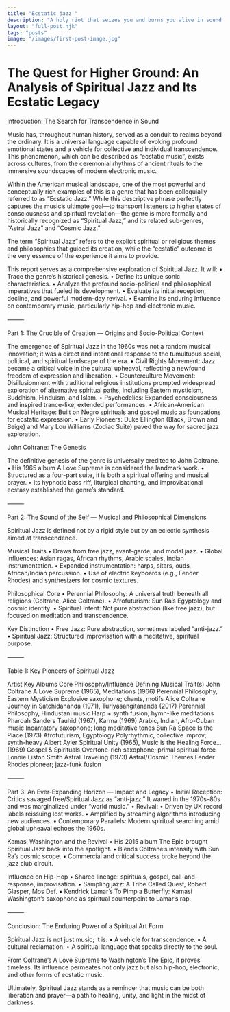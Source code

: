 ```yaml
---
title: "Ecstatic jazz "
description: "A holy riot that seizes you and burns you alive in sound."
layout: "full-post.njk"
tags: "posts"
image: "/images/first-post-image.jpg"
---
```


# The Quest for Higher Ground: An Analysis of Spiritual Jazz and Its Ecstatic Legacy

Introduction: The Search for Transcendence in Sound

Music has, throughout human history, served as a conduit to realms beyond the ordinary. It is a universal language capable of evoking profound emotional states and a vehicle for collective and individual transcendence. This phenomenon, which can be described as “ecstatic music”, exists across cultures, from the ceremonial rhythms of ancient rituals to the immersive soundscapes of modern electronic music.

Within the American musical landscape, one of the most powerful and conceptually rich examples of this is a genre that has been colloquially referred to as “Ecstatic Jazz.” While this descriptive phrase perfectly captures the music’s ultimate goal—to transport listeners to higher states of consciousness and spiritual revelation—the genre is more formally and historically recognized as “Spiritual Jazz,” and its related sub-genres, “Astral Jazz” and “Cosmic Jazz.”

The term “Spiritual Jazz” refers to the explicit spiritual or religious themes and philosophies that guided its creation, while the “ecstatic” outcome is the very essence of the experience it aims to provide.

This report serves as a comprehensive exploration of Spiritual Jazz. It will:
	•	Trace the genre’s historical genesis.
	•	Define its unique sonic characteristics.
	•	Analyze the profound socio-political and philosophical imperatives that fueled its development.
	•	Evaluate its initial reception, decline, and powerful modern-day revival.
	•	Examine its enduring influence on contemporary music, particularly hip-hop and electronic music.

⸻

Part 1: The Crucible of Creation — Origins and Socio-Political Context

The emergence of Spiritual Jazz in the 1960s was not a random musical innovation; it was a direct and intentional response to the tumultuous social, political, and spiritual landscape of the era.
	•	Civil Rights Movement: Jazz became a critical voice in the cultural upheaval, reflecting a newfound freedom of expression and liberation.
	•	Counterculture Movement: Disillusionment with traditional religious institutions prompted widespread exploration of alternative spiritual paths, including Eastern mysticism, Buddhism, Hinduism, and Islam.
	•	Psychedelics: Expanded consciousness and inspired trance-like, extended performances.
	•	African-American Musical Heritage: Built on Negro spirituals and gospel music as foundations for ecstatic expression.
	•	Early Pioneers: Duke Ellington (Black, Brown and Beige) and Mary Lou Williams (Zodiac Suite) paved the way for sacred jazz exploration.

John Coltrane: The Genesis

The definitive genesis of the genre is universally credited to John Coltrane.
	•	His 1965 album A Love Supreme is considered the landmark work.
	•	Structured as a four-part suite, it is both a spiritual offering and musical prayer.
	•	Its hypnotic bass riff, liturgical chanting, and improvisational ecstasy established the genre’s standard.

⸻

Part 2: The Sound of the Self — Musical and Philosophical Dimensions

Spiritual Jazz is defined not by a rigid style but by an eclectic synthesis aimed at transcendence.

Musical Traits
	•	Draws from free jazz, avant-garde, and modal jazz.
	•	Global influences: Asian ragas, African rhythms, Arabic scales, Indian instrumentation.
	•	Expanded instrumentation: harps, sitars, ouds, African/Indian percussion.
	•	Use of electric keyboards (e.g., Fender Rhodes) and synthesizers for cosmic textures.

Philosophical Core
	•	Perennial Philosophy: A universal truth beneath all religions (Coltrane, Alice Coltrane).
	•	Afrofuturism: Sun Ra’s Egyptology and cosmic identity.
	•	Spiritual Intent: Not pure abstraction (like free jazz), but focused on meditation and transcendence.

Key Distinction
	•	Free Jazz: Pure abstraction, sometimes labeled “anti-jazz.”
	•	Spiritual Jazz: Structured improvisation with a meditative, spiritual purpose.

⸻

Table 1: Key Pioneers of Spiritual Jazz

Artist	Key Albums	Core Philosophy/Influence	Defining Musical Trait(s)
John Coltrane	A Love Supreme (1965), Meditations (1966)	Perennial Philosophy, Eastern Mysticism	Explosive saxophone; chants, motifs
Alice Coltrane	Journey in Satchidananda (1971), Turiyasangitananda (2017)	Perennial Philosophy, Hindustani music	Harp + synth fusion; hymn-like meditations
Pharoah Sanders	Tauhid (1967), Karma (1969)	Arabic, Indian, Afro-Cuban music	Incantatory saxophone; long meditative tones
Sun Ra	Space Is the Place (1973)	Afrofuturism, Egyptology	Polyrhythmic, collective improv; synth-heavy
Albert Ayler	Spiritual Unity (1965), Music is the Healing Force… (1969)	Gospel & Spirituals	Overtone-rich saxophone; primal spiritual force
Lonnie Liston Smith	Astral Traveling (1973)	Astral/Cosmic Themes	Fender Rhodes pioneer; jazz-funk fusion


⸻

Part 3: An Ever-Expanding Horizon — Impact and Legacy
	•	Initial Reception: Critics savaged free/Spiritual Jazz as “anti-jazz.” It waned in the 1970s–80s and was marginalized under “world music.”
	•	Revival:
	•	Driven by UK record labels reissuing lost works.
	•	Amplified by streaming algorithms introducing new audiences.
	•	Contemporary Parallels: Modern spiritual searching amid global upheaval echoes the 1960s.

Kamasi Washington and the Revival
	•	His 2015 album The Epic brought Spiritual Jazz back into the spotlight.
	•	Blends Coltrane’s intensity with Sun Ra’s cosmic scope.
	•	Commercial and critical success broke beyond the jazz club circuit.

Influence on Hip-Hop
	•	Shared lineage: spirituals, gospel, call-and-response, improvisation.
	•	Sampling jazz: A Tribe Called Quest, Robert Glasper, Mos Def.
	•	Kendrick Lamar’s To Pimp a Butterfly: Kamasi Washington’s saxophone as spiritual counterpoint to Lamar’s rap.

⸻

Conclusion: The Enduring Power of a Spiritual Art Form

Spiritual Jazz is not just music; it is:
	•	A vehicle for transcendence.
	•	A cultural reclamation.
	•	A spiritual language that speaks directly to the soul.

From Coltrane’s A Love Supreme to Washington’s The Epic, it proves timeless. Its influence permeates not only jazz but also hip-hop, electronic, and other forms of ecstatic music.

Ultimately, Spiritual Jazz stands as a reminder that music can be both liberation and prayer—a path to healing, unity, and light in the midst of darkness.
